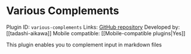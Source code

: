 # Various Complements

Plugin ID: `various-complements`
Links: [GitHub repository](https://github.com/tadashi-aikawa/obsidian-various-complements-plugin)
Developed by: [[tadashi-aikawa]]
Mobile compatible: [[Mobile-compatible plugins|Yes]]

This plugin enables you to complement input in markdown files
